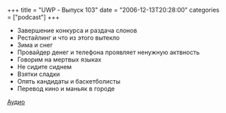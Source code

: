 +++
title = "UWP - Выпуск 103"
date = "2006-12-13T20:28:00"
categories = ["podcast"]
+++


- Завершение конкурса и раздача слонов
- Рестайлинг и что из этого вытекло
- Зима и снег
- Провайдер денег и телефона проявляет ненужную актвность
- Говорим на мертвых языках
- Не сидите сиднем
- Взятки сладки
- Опять кандидаты и баскетболисты
- Перевод кино и маньяк в городе

[Аудио](https://podcast.umputun.com/media/ump_podcast103.mp3)
<audio src="https://podcast.umputun.com/media/ump_podcast103.mp3" preload="none">